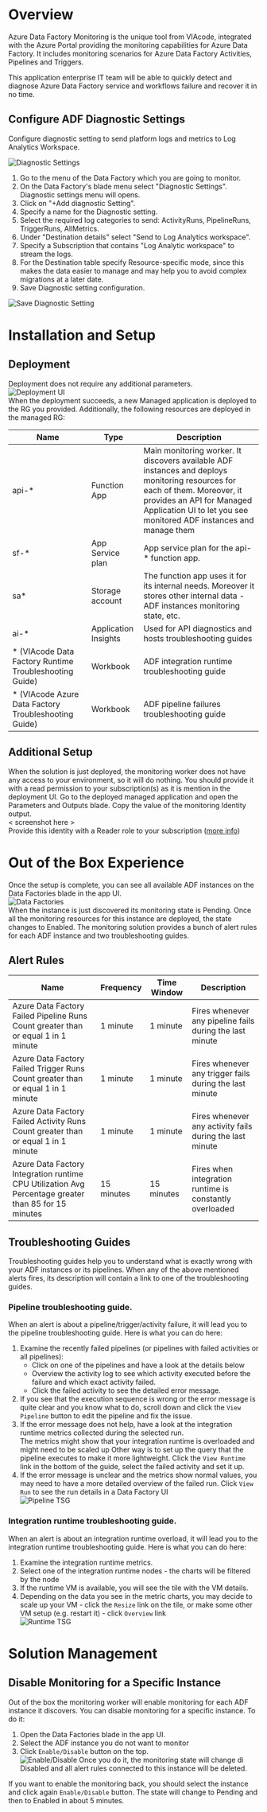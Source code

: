 # Overview
Azure Data Factory Monitoring is the unique tool from VIAcode, integrated with the Azure Portal providing the monitoring capabilities for Azure Data Factory. It includes monitoring scenarios for Azure Data Factory Activities, Pipelines and Triggers. 

This application enterprise IT team will be able to quickly detect and diagnose Azure Data Factory service and workflows failure and recover it in no time. 

## Configure ADF Diagnostic Settings
Configure diagnostic setting to send platform logs and metrics to Log Analytics Workspace.

![Diagnostic Settings](Artifacts/DiagnosticSettings.PNG)
1. Go to the menu of the Data Factory which you are going to monitor.
2. On the Data Factory's blade menu select "Diagnostic Settings". Diagnostic settings menu will opens.
3. Click on "+Add diagnostic Setting".
4. Specify a name for the Diagnostic setting. 
5. Select the required log categories to send: ActivityRuns, PipelineRuns, TriggerRuns, AllMetrics.
6. Under "Destination details" select "Send to Log Analytics workspace". 
7. Specify a Subscription that contains "Log Analytic workspace" to stream the logs.
8. For the Destination table specify Resource-specific mode, since this makes the data easier to manage and may help you to avoid complex migrations at a later date.
7. Save Diagnostic setting configuration.

![Save Diagnostic Setting](Artifacts/SaveDiagnosticSetting.PNG)


# Installation and Setup
## Deployment
Deployment does not require any additional parameters.  
![Deployment UI](Artifacts/deploymentUI.PNG)  
When the deployment succeeds, a new Managed application is deployed to the RG you provided.
Additionally, the following resources are deployed in the managed RG:


| Name                                                   | Type                 | Description                                                                                                                                                                                                                     |
|--------------------------------------------------------|----------------------|---------------------------------------------------------------------------------------------------------------------------------------------------------------------------------------------------------------------------------|
| api-*                                                  | Function App         | Main monitoring worker. It discovers available ADF instances and deploys monitoring resources for each of them. Moreover, it provides an API for Managed Application UI to let you see monitored ADF instances and manage them |
| sf-*                                                   | App Service plan     | App service plan for the api-* function app.                                                                                                                                                                                    |
| sa*                                                    | Storage account      | The function app uses it for its internal needs. Moreover it stores other internal data - ADF instances monitoring state, etc.                                                                                                  |
| ai-*                                                   | Application Insights | Used for API diagnostics and hosts troubleshooting guides                                                                                                                                                                       |
| * (VIAcode Data Factory Runtime Troubleshooting Guide) | Workbook             | ADF integration runtime troubleshooting guide                                                                                                                                                                                   |
| * (VIAcode Azure Data Factory Troubleshooting Guide)   | Workbook             | ADF pipeline failures troubleshooting guide                                                                                                                                                                                     |
## Additional Setup
When the solution is just deployed, the monitoring worker does not have any access to your environment, so it will do nothing. You should provide it with a read permission to your subscription(s) as it is mention in the deployment UI.
Go to the deployed managed application and open the Parameters and Outputs blade. Copy the value of the monitoring Identity output.  
< screenshot here >  
Provide this identity with a Reader role to your subscription ([more info](https://docs.microsoft.com/en-us/azure/active-directory/managed-identities-azure-resources/howto-assign-access-portal))

# Out of the Box Experience
Once the setup is complete, you can see all available ADF instances on the Data Factories blade in the app UI.  
![Data Factories](Artifacts/DataFactories.PNG)  
When the instance is just discovered its monitoring state is Pending. Once all the monitoring resources for this instance are deployed, the state changes to Enabled.
The monitoring solution provides a bunch of alert rules for each ADF instance and two troubleshooting guides.
## Alert Rules
| Name                                                                                                 | Frequency  | Time Window | Description                                              |
|------------------------------------------------------------------------------------------------------|------------|-------------|----------------------------------------------------------|
| Azure Data Factory Failed Pipeline Runs Count greater than or equal 1 in 1 minute                    | 1 minute   | 1 minute    | Fires whenever any pipeline fails during the last minute |
| Azure Data Factory Failed Trigger Runs Count greater than or equal 1 in 1 minute                     | 1 minute   | 1 minute    | Fires whenever any trigger fails during the last minute  |
| Azure Data Factory Failed Activity Runs Count greater than or equal 1 in 1 minute                    | 1 minute   | 1 minute    | Fires whenever any activity fails during the last minute |
| Azure Data Factory Integration runtime CPU Utilization Avg Percentage greater than 85 for 15 minutes | 15 minutes | 15 minutes  | Fires when integration runtime is constantly overloaded  |
## Troubleshooting Guides
Troubleshooting guides help you to understand what is exactly wrong with your ADF instances or its pipelines. When any of the above mentioned alerts fires, its description will contain a link to one of the troubleshooting guides.
### Pipeline troubleshooting guide.
When an alert is about a pipeline/trigger/activity failure, it will lead you to the pipeline troubleshooting guide. Here is what you can do here:
1. Examine the recently failed pipelines (or pipelines with failed activities or all pipelines):
    * Click on one of the pipelines and have a look at the details below
    * Overview the activity log to see which activity executed before the failure and which exact activity failed.
    * Click the failed activity to see the detailed error message.
2. If you see that the execution sequence is wrong or the error message is quite clear and you know what to do, scroll down and click the `View Pipeline` button to edit the pipeline and fix the issue.
3. If the error message does not help, have a look at the integration runtime metrics collected during the selected run.  
   The metrics might show that your integration runtime is overloaded and might need to be scaled up
   Other way is to set up the query that the pipeline executes to make it more lightweight. Click the `View Runtime` link in the bottom of the guide, select the failed activity and set it up.
4. If the error message is unclear and the metrics show normal values, you may need to have a more detailed overview of the failed run. Click `View Run` to see the run details in a Data Factory UI  
![Pipeline TSG](Artifacts/PipelineTSG.PNG)
### Integration runtime troubleshooting guide.
When an alert is about an integration runtime overload, it will lead you to the integration runtime troubleshooting guide. Here is what you can do here:
1. Examine the integration runtime metrics.
2. Select one of the integration runtime nodes - the charts will be filtered by the node
3. If the runtime VM is available, you will see the tile with the VM details.
4. Depending on the data you see in the metric charts, you may decide to scale up your VM - click the `Resize` link on the tile, or make some other VM setup (e.g. restart it) - click `Overview` link  
![Runtime TSG](Artifacts/RuntimeTSG.PNG)
# Solution Management
## Disable Monitoring for a Specific Instance
Out of the box the monitoring worker will enable monitoring for each ADF instance it discovers. You can disable monitoring for a specific instance. To do it:
1. Open the Data Factories blade in the app UI. 
2. Select the ADF instance you do not want to monitor
3. Click `Enable/Disable` button on the top.  
![Enable/Disable](Artifacts/EnableDisable.PNG) 
Once you do it, the monitoring state will change di Disabled and all alert rules connected to this instance will be deleted.

If you want to enable the monitoring back, you should select the instance and click again `Enable/Disable` button. The state will change to Pending and then to Enabled in about 5 minutes.
